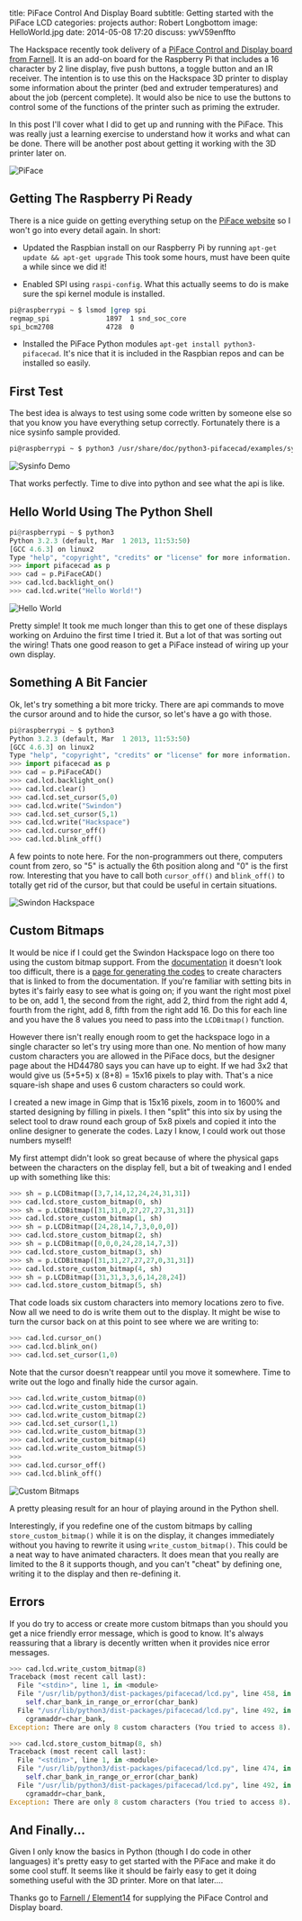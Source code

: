 title:        PiFace Control And Display Board
subtitle:     Getting started with the PiFace LCD
categories:   projects
author:       Robert Longbottom
image:        HelloWorld.jpg
date:         2014-05-08 17:20
discuss:      ywV59enffto

The Hackspace recently took delivery of a 
[PiFace Control and Display board from Farnell](http://uk.farnell.com/piface/piface-control-display/i-o-board-with-lcd-display-for/dp/2344458).
It is an add-on board for the Raspberry Pi that includes a 16 character by 2 line
display, five push buttons, a toggle button and an IR receiver.  The 
intention is to use this on the Hackspace 3D printer to display some information
about the printer (bed and extruder temperatures) and about the job (percent
complete).  It would also be nice to use the buttons to control some of the 
functions of the printer such as priming the extruder.

In this post I'll cover what I did to get up and running with the PiFace.  This
was really just a learning exercise to understand how it works and what can be
done.  There will be another post about getting it working with the 3D printer
later on.

<!-- more -->

![PiFace](Piface.jpg)


## Getting The Raspberry Pi Ready

There is a nice guide on getting everything setup on the [PiFace website](http://www.piface.org.uk/guides/setting_up_pifacecad/)
so I won't go into every detail again.  In short:

- Updated the Raspbian install on our Raspberry Pi by running 
`apt-get update && apt-get upgrade`  This took some hours, must have 
been quite a while since we did it!

- Enabled SPI using `raspi-config`.  What this actually seems to do is make 
sure the spi kernel module is installed.

```sh
pi@raspberrypi ~ $ lsmod |grep spi
regmap_spi              1897  1 snd_soc_core
spi_bcm2708             4728  0
```

- Installed the PiFace Python modules `apt-get install python3-pifacecad`.
It's nice that it is included in the Raspbian repos and can be installed so easily.

## First Test

The best idea is always to test using some code written by someone else
so that you know you have everything setup correctly.  Fortunately there is
a nice sysinfo sample provided.

```sh
pi@raspberrypi ~ $ python3 /usr/share/doc/python3-pifacecad/examples/sysinfo.py
```

![Sysinfo Demo](Sysinfo.jpg)

That works perfectly.  Time to dive into python and see what the api is like.

## Hello World Using The Python Shell

```py
pi@raspberrypi ~ $ python3
Python 3.2.3 (default, Mar  1 2013, 11:53:50)
[GCC 4.6.3] on linux2
Type "help", "copyright", "credits" or "license" for more information.
>>> import pifacecad as p
>>> cad = p.PiFaceCAD()
>>> cad.lcd.backlight_on()
>>> cad.lcd.write("Hello World!")
```

![Hello World](HelloWorld.jpg)

Pretty simple!  It took me much longer than this to get one of these
displays working on Arduino the first time I tried it.  But a lot of 
that was sorting out the wiring!  Thats one good reason to get a 
PiFace instead of wiring up your own display.

## Something A Bit Fancier

Ok, let's try something a bit more tricky.  There are api commands to
move the cursor around and to hide the cursor, so let's have a go with those.

```py
pi@raspberrypi ~ $ python3
Python 3.2.3 (default, Mar  1 2013, 11:53:50)
[GCC 4.6.3] on linux2
Type "help", "copyright", "credits" or "license" for more information.
>>> import pifacecad as p
>>> cad = p.PiFaceCAD()
>>> cad.lcd.backlight_on()
>>> cad.lcd.clear()
>>> cad.lcd.set_cursor(5,0)
>>> cad.lcd.write("Swindon")
>>> cad.lcd.set_cursor(5,1)
>>> cad.lcd.write("Hackspace")
>>> cad.lcd.cursor_off()
>>> cad.lcd.blink_off()
```

A few points to note here.  For the non-programmers out there, computers count 
from zero, so "5" is actually the 6th position along and "0" is the first row. 
Interesting that you have to call both `cursor_off()` and `blink_off()` to totally 
get rid of the cursor, but that could be useful in certain situations.

![Swindon Hackspace](Hackspace.jpg)

## Custom Bitmaps

It would be nice if I could get the Swindon Hackspace logo on there too 
using the custom bitmap support.  From the 
[documentation](http://piface.github.io/pifacecad/creating_custom_bitmaps.html)
it doesn't look too difficult,  there is a [page for generating the codes](http://www.quinapalus.com/hd44780udg.html) 
to create characters that is linked to from the documentation.  If you're familiar with
setting bits in bytes it's fairly easy to see what is going on; if you want the
right most pixel to be on, add 1, the second from the right, add 2, third
from the right add 4, fourth from the right, add 8, fifth from the right
add 16.  Do this for each line and you have the 8 values you need to pass 
into the `LCDBitmap()` function.

However there isn't really enough room to get the hackspace logo in a single 
character so let's try using more than one.  No mention of how many custom 
characters you are allowed in the PiFace docs, but the designer page about 
the HD44780 says you can have up to eight.  If we had 3x2 that would give us 
(5+5+5) x (8+8) = 15x16 pixels to play with.  That's a nice square-ish shape and 
uses 6 custom characters so could work.  

I created a new image in Gimp that is 15x16 pixels, zoom in to 1600% and 
started designing by filling in pixels.  I then "split" this into six by using
the select tool to draw round each group of 5x8 pixels and copied it into
the online designer to generate the codes.  Lazy I know, I could work out
those numbers myself!

My first attempt didn't look so great because of where the physical gaps 
between the characters on the display fell, but a bit of tweaking and I ended 
up with something like this:

```py
>>> sh = p.LCDBitmap([3,7,14,12,24,24,31,31])
>>> cad.lcd.store_custom_bitmap(0, sh)
>>> sh = p.LCDBitmap([31,31,0,27,27,27,31,31])
>>> cad.lcd.store_custom_bitmap(1, sh)
>>> sh = p.LCDBitmap([24,28,14,7,3,0,0,0])
>>> cad.lcd.store_custom_bitmap(2, sh)
>>> sh = p.LCDBitmap([0,0,0,24,28,14,7,3])
>>> cad.lcd.store_custom_bitmap(3, sh)
>>> sh = p.LCDBitmap([31,31,27,27,27,0,31,31])
>>> cad.lcd.store_custom_bitmap(4, sh)
>>> sh = p.LCDBitmap([31,31,3,3,6,14,28,24])
>>> cad.lcd.store_custom_bitmap(5, sh)
```

That code loads six custom characters into memory locations zero to five.
Now all we need to do is write them out to the display.  It might be wise 
to turn the cursor back on at this point to see where we are writing to:

```py
>>> cad.lcd.cursor_on()
>>> cad.lcd.blink_on()
>>> cad.lcd.set_cursor(1,0)
```

Note that the cursor doesn't reappear until you move it somewhere. Time 
to write out the logo and finally hide the cursor again.

```py
>>> cad.lcd.write_custom_bitmap(0)
>>> cad.lcd.write_custom_bitmap(1)
>>> cad.lcd.write_custom_bitmap(2)
>>> cad.lcd.set_cursor(1,1)
>>> cad.lcd.write_custom_bitmap(3)
>>> cad.lcd.write_custom_bitmap(4)
>>> cad.lcd.write_custom_bitmap(5)
>>>
>>> cad.lcd.cursor_off()
>>> cad.lcd.blink_off()
```

![Custom Bitmaps](HackspaceLogo.jpg)

A pretty pleasing result for an hour of playing around in the Python
shell.

Interestingly, if you redefine one of the custom bitmaps by calling 
`store_custom_bitmap()` while it is on the display, it changes immediately 
without you having to rewrite it using `write_custom_bitmap()`.  This 
could be a neat way to have animated characters.  It does mean that 
you really are limited to the 8 it supports though, and you can't 
"cheat" by defining one, writing it to the display and then re-defining it.

## Errors

If you do try to access or create more custom bitmaps than you should 
you get a nice friendly error message, which is good to know.  It's always
reassuring that a library is decently written when it provides nice error
messages.

```py
>>> cad.lcd.write_custom_bitmap(8)
Traceback (most recent call last):
  File "<stdin>", line 1, in <module>
  File "/usr/lib/python3/dist-packages/pifacecad/lcd.py", line 458, in write_custom_bitmap
	self.char_bank_in_range_or_error(char_bank)
  File "/usr/lib/python3/dist-packages/pifacecad/lcd.py", line 492, in char_bank_in_range_or_error
	cgramaddr=char_bank,
Exception: There are only 8 custom characters (You tried to access 8).

>>> cad.lcd.store_custom_bitmap(8, sh)
Traceback (most recent call last):
  File "<stdin>", line 1, in <module>
  File "/usr/lib/python3/dist-packages/pifacecad/lcd.py", line 474, in store_custom_bitmap
	self.char_bank_in_range_or_error(char_bank)
  File "/usr/lib/python3/dist-packages/pifacecad/lcd.py", line 492, in char_bank_in_range_or_error
	cgramaddr=char_bank,
Exception: There are only 8 custom characters (You tried to access 8).
```

## And Finally...

Given I only know the basics in Python (though I do code in other languages)
it's pretty easy to get started with the PiFace and make it do some cool stuff.
It seems like it should be fairly easy to get it doing something useful with
the 3D printer.  More on that later....

Thanks go to [Farnell / Element14](http://uk.farnell.com/) for supplying the PiFace
Control and Display board.


